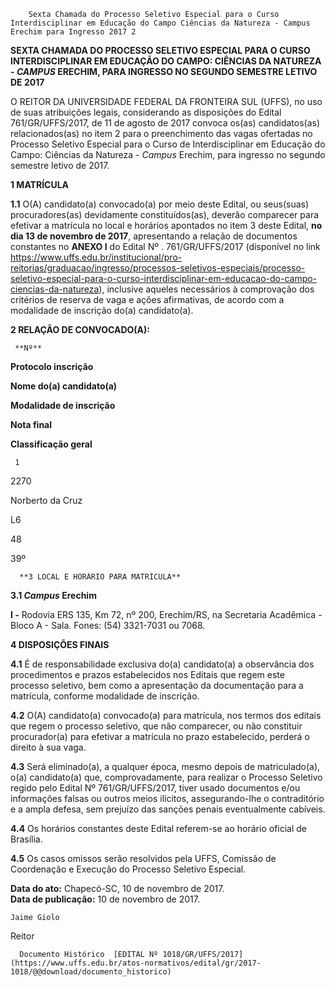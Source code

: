         Sexta Chamada do Processo Seletivo Especial para o Curso Interdisciplinar em Educação do Campo Ciências da Natureza - Campus Erechim para Ingresso 2017 2  

**SEXTA CHAMADA DO PROCESSO SELETIVO ESPECIAL PARA O CURSO INTERDISCIPLINAR EM EDUCAÇÃO DO CAMPO: CIÊNCIAS DA NATUREZA - *CAMPUS* ERECHIM, PARA INGRESSO NO SEGUNDO SEMESTRE LETIVO DE 2017**

  

 O REITOR DA UNIVERSIDADE FEDERAL DA FRONTEIRA SUL (UFFS), no uso de suas atribuições legais, considerando as disposições do Edital 761/GR/UFFS/2017, de 11 de agosto de 2017 convoca os(as) candidatos(as) relacionados(as) no item 2 para o preenchimento das vagas ofertadas no Processo Seletivo Especial para o Curso de Interdisciplinar em Educação do Campo: Ciências da Natureza - *Campus* Erechim, para ingresso no segundo semestre letivo de 2017.

  **1 MATRÍCULA**

 **1.1** O(A) candidato(a) convocado(a) por meio deste Edital, ou seus(suas) procuradores(as) devidamente constituídos(as), deverão comparecer para efetivar a matrícula no local e horários apontados no item 3 deste Edital, **no dia 13 de novembro de 2017**, apresentando a relação de documentos constantes no **ANEXO I** do Edital Nº . 761/GR/UFFS/2017 (disponível no link <https://www.uffs.edu.br/institucional/pro-reitorias/graduacao/ingresso/processos-seletivos-especiais/processo-seletivo-especial-para-o-curso-interdisciplinar-em-educacao-do-campo-ciencias-da-natureza>), inclusive aqueles necessários à comprovação dos critérios de reserva de vaga e ações afirmativas, de acordo com a modalidade de inscrição do(a) candidato(a).

  **2 RELAÇÃO DE CONVOCADO(A):**

     **Nº** 

   **Protocolo inscrição**

   **Nome do(a) candidato(a)**

   **Modalidade de inscrição**

   **Nota final**

   **Classificação geral**

     1

   2270

   Norberto da Cruz

   L6

   48

   39º 

      **3 LOCAL E HORÁRIO PARA MATRÍCULA**

 **3.1 *Campus* Erechim**

 **I -** Rodovia ERS 135, Km 72, nº 200, Erechim/RS, na Secretaria Acadêmica - Bloco A - Sala. Fones: (54) 3321-7031 ou 7068.

  **4 DISPOSIÇÕES FINAIS**

 **4.1** É de responsabilidade exclusiva do(a) candidato(a) a observância dos procedimentos e prazos estabelecidos nos Editais que regem este processo seletivo, bem como a apresentação da documentação para a matrícula, conforme modalidade de inscrição.

 **4.2** O(A) candidato(a) convocado(a) para matrícula, nos termos dos editais que regem o processo seletivo, que não comparecer, ou não constituir procurador(a) para efetivar a matrícula no prazo estabelecido, perderá o direito à sua vaga.

 **4.3** Será eliminado(a), a qualquer época, mesmo depois de matriculado(a), o(a) candidato(a) que, comprovadamente, para realizar o Processo Seletivo regido pelo Edital Nº 761/GR/UFFS/2017, tiver usado documentos e/ou informações falsas ou outros meios ilícitos, assegurando-lhe o contraditório e a ampla defesa, sem prejuízo das sanções penais eventualmente cabíveis.

 **4.4** Os horários constantes deste Edital referem-se ao horário oficial de Brasília.

 **4.5** Os casos omissos serão resolvidos pela UFFS, Comissão de Coordenação e Execução do Processo Seletivo Especial.

   **Data do ato:** Chapecó-SC, 10 de novembro de 2017.   
 **Data de publicação:**  10 de novembro de 2017. 

    Jaime Giolo   
 Reitor 

      Documento Histórico  [EDITAL Nº 1018/GR/UFFS/2017](https://www.uffs.edu.br/atos-normativos/edital/gr/2017-1018/@@download/documento_historico)     
      